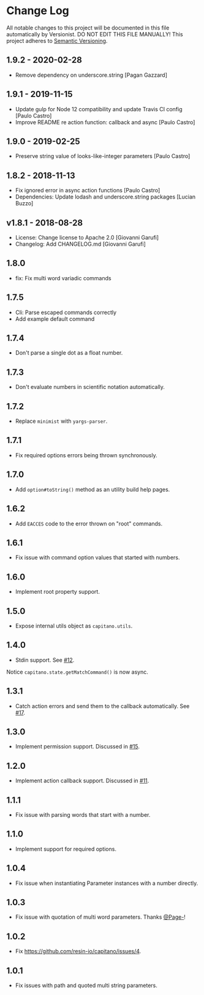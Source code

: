 # Change Log

All notable changes to this project will be documented in this file
automatically by Versionist. DO NOT EDIT THIS FILE MANUALLY!
This project adheres to [Semantic Versioning](http://semver.org/).

## 1.9.2 - 2020-02-28

* Remove dependency on underscore.string [Pagan Gazzard]

## 1.9.1 - 2019-11-15

* Update gulp for Node 12 compatibility and update Travis CI config [Paulo Castro]
* Improve README re action function: callback and async [Paulo Castro]

## 1.9.0 - 2019-02-25

* Preserve string value of looks-like-integer parameters [Paulo Castro]

## 1.8.2 - 2018-11-13

* Fix ignored error in async action functions [Paulo Castro]
* Dependencies: Update lodash and underscore.string packages [Lucian Buzzo]

## v1.8.1 - 2018-08-28

* License: Change license to Apache 2.0 [Giovanni Garufi]
* Changelog: Add CHANGELOG.md [Giovanni Garufi]

## 1.8.0

* fix: Fix multi word variadic commands

## 1.7.5

* Cli: Parse escaped commands correctly
* Add example default command

## 1.7.4

* Don't parse a single dot as a float number.

## 1.7.3

* Don't evaluate numbers in scientific notation automatically.

## 1.7.2

* Replace `minimist` with `yargs-parser`.

## 1.7.1

* Fix required options errors being thrown synchronously.

## 1.7.0

* Add `option#toString()` method as an utility build help pages.

## 1.6.2

* Add `EACCES` code to the error thrown on "root" commands.

## 1.6.1

* Fix issue with command option values that started with numbers.

## 1.6.0

* Implement root property support.

## 1.5.0

* Expose internal utils object as `capitano.utils`.

## 1.4.0

* Stdin support. See [#12](https://github.com/resin-io/capitano/issues/12).

Notice `capitano.state.getMatchCommand()` is now async.

## 1.3.1

* Catch action errors and send them to the callback automatically. See [#17](https://github.com/resin-io/capitano/pull/17).

## 1.3.0

* Implement permission support. Discussed in [#15](https://github.com/resin-io/capitano/issues/15).

## 1.2.0

* Implement action callback support. Discussed in [#11](https://github.com/resin-io/capitano/issues/11).

## 1.1.1

* Fix issue with parsing words that start with a number.

## 1.1.0

* Implement support for required options.

## 1.0.4

* Fix issue when instantiating Parameter instances with a number directly.

## 1.0.3

* Fix issue with quotation of multi word parameters. Thanks [@Page-](https://github.com/Page-)!

## 1.0.2

* Fix https://github.com/resin-io/capitano/issues/4.

## 1.0.1

* Fix issues with path and quoted multi string parameters.
